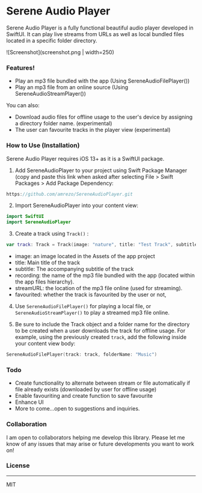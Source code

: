 # Serene Audio Player

Serene Audio Player is a fully functional beautiful audio player developed in SwiftUI. It can play live streams from URLs as well as local bundled files located in a specific folder directory.

![Screenshot](screenshot.png | width=250)

### Features!

  - Play an mp3 file bundled with the app (Using SereneAudioFilePlayer())
  - Play an mp3 file from an online source (Using SereneAudioStreamPlayer())

You can also:
  - Download audio files for offline usage to the user's device by assigning a directory folder name. (experimental)
  - The user can favourite tracks in the player view (experimental)

### How to Use (Installation)

Serene Audio Player requires iOS 13+ as it is a SwiftUI package.

1) Add SereneAudioPlayer to your project using Swift Package Manager (copy and paste this link when asked after selecting File > Swift Packages > Add Package Dependency:

```swift
https://github.com/amrezo/SereneAudioPlayer.git
```

2) Import SereneAudioPlayer into your content view:

```swift
import SwiftUI
import SereneAudioPlayer
```

3) Create a track using ```Track()``` :

```swift
var track: Track = Track(image: "nature", title: "Test Track", subtitle: "Subtitle goes here.", recording: "clarity", streamURL: "https://serene-music.s3.us-east-2.amazonaws.com/clarity.mp3", favourited: false)
```

- image: an image located in the Assets of the app project
- title: Main title of the track
- subtitle: The accompanying subtitle of the track
- recording: the name of the mp3 file bundled with the app (located within the app files hierarchy).
- streamURL: the location of the mp3 file online (used for streaming).
- favourited: whether the track is favourited by the user or not,

4) Use ```SereneAudioFilePlayer()``` for playing a local file, or ```SereneAudioStreamPlayer()``` to play a streamed mp3 file online.

5) Be sure to include the Track object and a folder name for the directory to be created when a user downloads the track for offline usage. For example, using the previously created ```track```, add the following inside your content view body: 

```swift
SereneAudioFilePlayer(track: track, folderName: "Music")
```

### Todo
- Create functionality to alternate between stream or file automatically if file already exists (downloaded by user for offline usage)
- Enable favouriting and create function to save favourite
- Enhance UI
- More to come...open to suggestions and inquiries.

### Collaboration

I am open to collaborators helping me develop this library. Please let me know of any issues that may arise or future developments you want to work on!

### License
---
MIT

